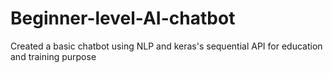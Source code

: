 # Beginner-level-AI-chatbot
Created a basic chatbot using NLP and keras's sequential API for education and training purpose
